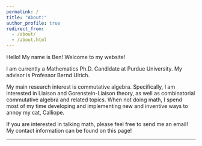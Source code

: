 ```yaml
---
permalink: /
title: "About:"
author_profile: true
redirect_from: 
  - /about/
  - /about.html
---
```


Hello! My name is Ben! Welcome to my website!

I am currently a Mathematics Ph.D. Candidate at Purdue University. My advisor is Professor Bernd Ulrich.

My main research interest is commutative algebra. Specifically, I am interested in Liaison and Gorenstein-Liaison theory, as well as combinatorial commutative algebra and related topics. When not doing math, I spend most of my time developing and implementing new and inventive ways to annoy my cat, Calliope.

If you are interested in talking math, please feel free to send me an email! My contact information can be found on this page!

------

